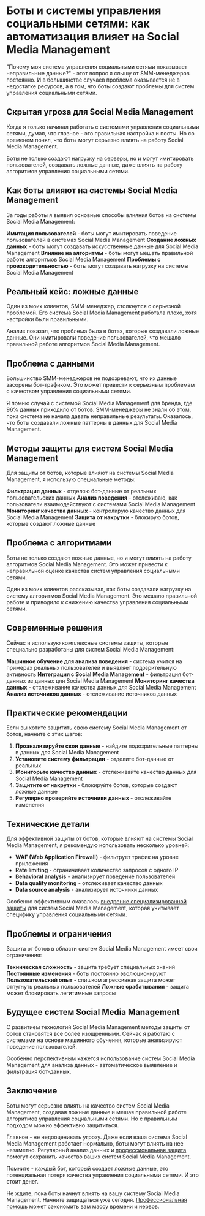 ﻿# Боты и системы управления социальными сетями: как автоматизация влияет на Social Media Management

"Почему моя система управления социальными сетями показывает неправильные данные?" - этот вопрос я слышу от SMM-менеджеров постоянно. И в большинстве случаев проблема оказывается не в недостатке ресурсов, а в том, что боты создают проблемы для систем управления социальными сетями.

## Скрытая угроза для Social Media Management

Когда я только начинал работать с системами управления социальными сетями, думал, что главное - это правильная настройка и посты. Но со временем понял, что боты могут серьезно влиять на работу Social Media Management.

Боты не только создают нагрузку на серверы, но и могут имитировать пользователей, создавать ложные данные, даже влиять на работу алгоритмов управления социальными сетями.

## Как боты влияют на системы Social Media Management

За годы работы я выявил основные способы влияния ботов на системы Social Media Management:

**Имитация пользователей** - боты могут имитировать поведение пользователей в системах Social Media Management
**Создание ложных данных** - боты могут создавать искусственные данные для Social Media Management
**Влияние на алгоритмы** - боты могут мешать правильной работе алгоритмов Social Media Management
**Проблемы с производительностью** - боты могут создавать нагрузку на системы Social Media Management

## Реальный кейс: ложные данные

Один из моих клиентов, SMM-менеджер, столкнулся с серьезной проблемой. Его система Social Media Management работала плохо, хотя настройки были правильными.

Анализ показал, что проблема была в ботах, которые создавали ложные данные. Они имитировали поведение пользователей, что мешало правильной работе алгоритмов Social Media Management.

## Проблема с данными

Большинство SMM-менеджеров не подозревают, что их данные засорены бот-трафиком. Это может привести к серьезным проблемам с качеством управления социальными сетями.

Я помню случай с системой Social Media Management для бренда, где 96% данных приходило от ботов. SMM-менеджеры не знали об этом, пока система не начала давать неправильные результаты. Оказалось, что боты создавали ложные паттерны в данных для Social Media Management.

## Методы защиты для систем Social Media Management

Для защиты от ботов, которые влияют на системы Social Media Management, я использую специальные методы:

**Фильтрация данных** - отделяю бот-данные от реальных пользовательских данных
**Анализ поведения** - отслеживаю, как пользователи взаимодействуют с системами Social Media Management
**Мониторинг качества данных** - контролирую качество данных для Social Media Management
**Защита от накрутки** - блокирую ботов, которые создают ложные данные

## Проблема с алгоритмами

Боты не только создают ложные данные, но и могут влиять на работу алгоритмов Social Media Management. Это может привести к неправильной оценке качества систем управления социальными сетями.

Один из моих клиентов рассказывал, как боты создавали нагрузку на систему алгоритмов Social Media Management. Это мешало правильной работе и приводило к снижению качества управления социальными сетями.

## Современные решения

Сейчас я использую комплексные системы защиты, которые специально разработаны для систем Social Media Management:

**Машинное обучение для анализа поведения** - система учится на примерах реальных пользователей и выявляет подозрительную активность
**Интеграция с Social Media Management** - фильтрация бот-данных из данных для Social Media Management
**Мониторинг качества данных** - отслеживание качества данных для Social Media Management
**Анализ источников данных** - отслеживание источников данных

## Практические рекомендации

Если вы хотите защитить свою систему Social Media Management от ботов, начните с этих шагов:

1. **Проанализируйте свои данные** - найдите подозрительные паттерны в данных для Social Media Management
2. **Установите систему фильтрации** - отделите бот-данные от реальных
3. **Мониторьте качество данных** - отслеживайте качество данных для Social Media Management
4. **Защитите от накрутки** - блокируйте ботов, которые создают ложные данные
5. **Регулярно проверяйте источники данных** - отслеживайте изменения

## Технические детали

Для эффективной защиты от ботов, которые влияют на системы Social Media Management, я рекомендую использовать несколько уровней:

- **WAF (Web Application Firewall)** - фильтрует трафик на уровне приложения
- **Rate limiting** - ограничивает количество запросов с одного IP
- **Behavioral analysis** - анализирует поведение пользователей
- **Data quality monitoring** - отслеживает качество данных
- **Data source analysis** - анализирует источники данных

Особенно эффективным оказалось [внедрение специализированной защиты](https://progaem.com/ustanovka-antibota-usluga-po-zashhite-ot-botov-vashih-sajtov-na-razlichnyh-cms-sistemah.html) для систем Social Media Management, которая учитывает специфику управления социальными сетями.

## Проблемы и ограничения

Защита от ботов в области систем Social Media Management имеет свои ограничения:

**Техническая сложность** - защита требует специальных знаний
**Постоянные изменения** - боты постоянно эволюционируют
**Пользовательский опыт** - слишком агрессивная защита может отпугнуть реальных пользователей
**Ложные срабатывания** - защита может блокировать легитимные запросы

## Будущее систем Social Media Management

С развитием технологий Social Media Management методы защиты от ботов становятся все более изощренными. Сейчас я работаю с системами на основе машинного обучения, которые анализируют поведение пользователей.

Особенно перспективным кажется использование систем Social Media Management для анализа данных - автоматическое выявление и фильтрация бот-данных.

## Заключение

Боты могут серьезно влиять на качество систем Social Media Management, создавая ложные данные и мешая правильной работе алгоритмов управления социальными сетями. Но с правильным подходом можно эффективно защититься.

Главное - не недооценивать угрозу. Даже если ваша система Social Media Management работает нормально, боты могут влиять на нее незаметно. Регулярный анализ данных и [профессиональная защита](https://progaem.com/ustanovka-antibota-usluga-po-zashhite-ot-botov-vashih-sajtov-na-razlichnyh-cms-sistemah.html) помогут сохранить качество ваших систем Social Media Management.

Помните - каждый бот, который создает ложные данные, это потенциальная потеря качества управления социальными сетями. И это стоит денег.

Не ждите, пока боты начнут влиять на вашу систему Social Media Management. Начните защищаться уже сегодня. [Профессиональная помощь](https://progaem.com/ustanovka-antibota-usluga-po-zashhite-ot-botov-vashih-sajtov-na-razlichnyh-cms-sistemah.html) может сэкономить вам массу времени и нервов.
